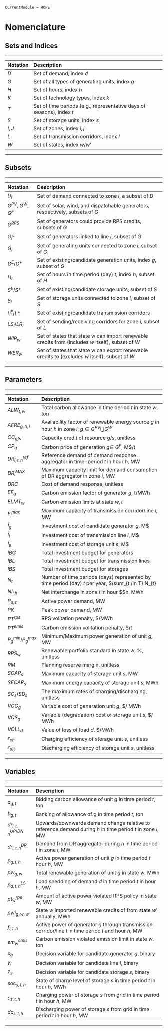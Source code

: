 
```@meta
CurrentModule = HOPE
```

# Nomenclature

## Sets and Indices
---
|**Notation** | **Description**|
| :------------ | :-----------|
|$D$ |Set of demand, index $d$|
|$G$ |Set of all types of generating units, index $g$|
|$H$ |Set of hours, index $h$|
|$K$ |Set of technology types, index $k$|
|$T$ |Set of time periods (e.g., representative days of seasons), index $t$|
|$S$ |Set of storage units, index $s$|
|$I,J$ |Set of zones, index $i,j$|
|$L$ |Set of transmission corridors, index $l$|
|$W$ |Set of states, index $w/w’$|
---
## Subsets
---
|**Notation** | **Description**|
| :------------ | :-----------|
|$D_{i}$ | Set of demand connected to zone $i$, a subset of $D$|
|$G^{PV}$, $G^{W}$, $G^{F}$ | Set of solar, wind, and dispatchable generators, respectively, subsets of $G$|
|$G^{RPS}$ | Set of generators could provide RPS credits, subsets of $G$| 
|$G^{L}_{l}$ | Set of generators linked to line $i$, subset of $G$|  
|$G_{i}$ | Set of generating units connected to zone $i$, subset of $G$|  
|$G^{E}/G^{+}$ | Set of existing/candidate generation units, index $g$, subset of $G$|
|$H_{t}$ | Set of hours in time period (day) $t$, index $h$, subset of $H$|
|$S^{E}/S^{+}$ | Set of existing/candidate storage units, subset of $S$|
|$S_{i}$ | Set of storage units connected to zone $i$, subset of $S$|
|$L^{E}/L^{+}$ | Set of existing/candidate transmission corridors|
|$LS_{l}/LR_{l}$ | Set of sending/receiving corridors for zone $i$, subset of $L$|
|$WIR_{w}$ | Set of states that state w can import renewable credits from (includes $w$ itself), subset of $W$|
|$WER_{w}$ | Set of states that state w can export renewable credits to (excludes $w$ itself), subset of $W$|
---
## Parameters
---
|**Notation** | **Description**|
| :------------ | :-----------|
|$ALW_{t,w}$ | Total carbon allowance in time period $t$ in state $w$, ton|
|$AFRE_{g,h,i}$ | Availability factor of renewable energy source $g$ in hour $h$ in zone $i$, $g \in G^{PV} \bigcup G^{W}$|
|$CC_{g/s}$ | Capacity credit of resource $g/s$, unitless|
|$CP_{g}$ | Carbon price of generation $g \in\ G^{F}$, M$/t|
|$DR_{i,t,h}^{ref}$ | Reference demand of demand response aggregator in time-period $t$ in hour $h$, MW|
|$DR_{i}^{MAX}$ | Maximum capacity limit for demand consumption of DR aggregator in zone $i$, MW|
|$DRC$| Cost of demand response, unitless|
|$EF_{g}$ | Carbon emission factor of generator $g$, t/MWh|
|$ELMT_{w}$ | Carbon emission limits at state $w, t$|
|$F^{max}_{l}$ | Maximum capacity of transmission corridor/line $l$, MW|
|$\tilde{I}_{g}$ | Investment cost of candidate generator $g$, M$|
|$\tilde{I}_{l}$ | Investment cost of  transmission line $l$, M$|
|$\tilde{I}_{s}$ | Investment cost of  storage unit $s$, M$|
|$IBG$ | Total investment budget for generators|
|$IBL$ | Total investment budget for transmission lines|
|$IBS$ | Total investment budget for storages|
|$N_{t}$ | Number of time periods (days) represented by time period (day) $t$ per year, $/sum_{t /in T} N_{t} |H_{t}| = 8760$|
|$NI_{i.h}$ | Net interchange in zone $i$ in hour $$h, MWh|
|$P_{d,h}$ | Active power demand, MW|
|$PK$ | Peak power demand, MW|
|$PT^{rps}$ | RPS volitation penalty, $/MWh|
|$PT^{emis}$ | Carbon emission volitation penalty, $/t|
|$P_{g}^{min}/P_{g}^{max}$ | Minimum/Maximum power generation of unit $g$, MW|
|$RPS_{w}$ | Renewable portfolio standard in state $w$, %, unitless|
|$RM$ | Planning reserve margin, unitless|
|$SCAP_{s}$ | Maximum capacity of storage unit $s$, MW|
|$SECAP_{s}$ | Maximum energy capacity of storage unit $s$, MWh|
|$SC_{s}/SD_{s}$ |  The maximum rates of charging/discharging, unitless|
|$VCG_{g}$ | Variable cost of generation unit $g$, $/ MWh|
|$VCS_{g}$ | Variable (degradation) cost of storage unit $s$, $/ MWh|
|$VOLL_{d}$ | Value of loss of load $d$, $/MWh|
|$\epsilon_{ch}$ | Charging efficiency of storage unit $s$, unitless|
|$\epsilon_{dis}$ | Discharging efficiency of storage unit $s$, unitless|
---
## Variables
---
|**Notation** | **Description**|
| :------------ | :-----------|
|$a_{g,t}$ | Bidding carbon allowance of unit $g$ in time period $t$, ton|
|$b_{g,t}$ | Banking of allowance of g in time period $t$, ton|
|$dr_{i,t,h}^{UP/DN}$ | Upwards/downwards demand change relative to reference demand during $h$ in time period $t$ in zone $i$, MW|
|$dr_{i,t,h}^{DR}$ | Demand from DR aggregator during $h$ in time period $t$ in zone $i$, MW|
|$p_{g,t,h}$ | Active power generation of unit $g$ in time period $t$ hour $h$, MW|
|$pw_{g,w}$ | Total renewable generation of unit $g$ in state $w$, MWh|
|$p^{LS}_{d,t,h}$ | Load shedding of demand $d$ in time period $t$ in hour $h$, MW|
|$pt^{rps}_{w}$ | Amount of active power violated RPS policy in state $w$, MW|
|$pwi_{g,w,w'}$ | State $w$ imported renewable credits of from state $w'$ annually, MWh|
|$f_{l,t,h}$ | Active power of generator $g$ through transmission corridor/line $l$ in time period $t$ and hour $h$, MW|
|$em^{emis}_{w}$ | Carbon emission violated emission limit in state $w$, ton|
|$x_{g}$ | Decision variable for candidate generator $g$, binary|
|$y_{l}$ | Decision variable for candidate line $l$, binary|
|$z_{s}$ | Decision variable for candidate storage $s$, binary|
|$soc_{s,t,h}$ | State of charge level of storage $s$ in time period $t$ in hour $h$, MWh|
|$c_{s,t,h}$ | Charging power of storage $s$ from grid in time period $t$ in hour $h$, MW|
|$dc_{s,t,h}$ | Discharging power of storage $s$ from grid in time period $t$ in hour $h$, MW|
---

